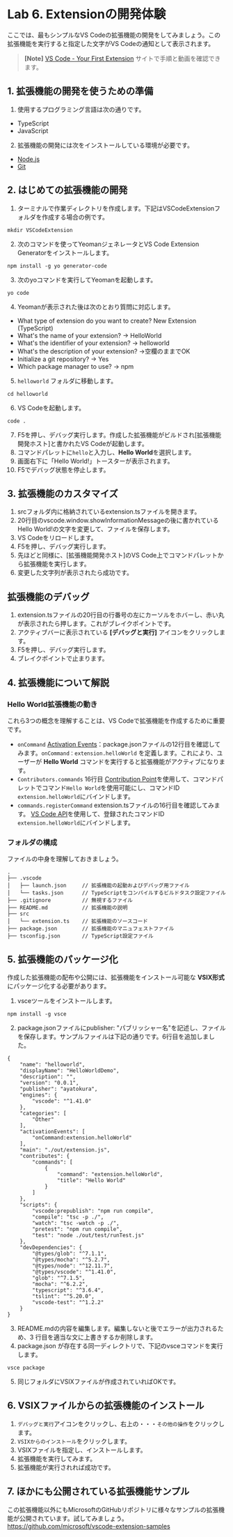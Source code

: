 # Lab 6. Extensionの開発体験
ここでは、最もシンプルなVS Codeの拡張機能の開発をしてみましょう。この拡張機能を実行すると指定した文字がVS Codeの通知として表示されます。
>**[Note]** [VS Code - Your First Extension](https://code.visualstudio.com/api/get-started/your-first-extension) サイトで手順と動画を確認できます。

## 1. 拡張機能の開発を使うための準備
1. 使用するプログラミング言語は次の通りです。
* TypeScript
* JavaScript
2. 拡張機能の開発には次をインストールしている環境が必要です。
* [Node.js](https://nodejs.org/ja/)
* [Git](https://git-scm.com/)

## 2. はじめての拡張機能の開発
1. ターミナルで作業ディレクトリを作成します。下記はVSCodeExtensionフォルダを作成する場合の例です。
```
mkdir VSCodeExtension
```
2. 次のコマンドを使ってYeomanジェネレータとVS Code Extension Generatorをインストールします。
```
npm install -g yo generator-code
```
3. 次のyoコマンドを実行してYeomanを起動します。
```
yo code
```
4. Yeomanが表示された後は次のとおり質問に対応します。
* What type of extension do you want to create? New Extension (TypeScript)
* What's the name of your extension? → HelloWorld
* What's the identifier of your extension? → helloworld
* What's the description of your extension? →空欄のままでOK
* Initialize a git repository? → Yes
* Which package manager to use? → npm
5. `helloworld` フォルダに移動します。
```
cd helloworld
```
6. VS Codeを起動します。
```
code .
```
7. F5を押し、デバッグ実行します。作成した拡張機能がビルドされ[拡張機能開発ホスト]と書かれたVS Codeが起動します。
8. コマンドパレットに`hello`と入力し、**Hello World**を選択します。
9. 画面右下に「Hello World!」トースターが表示されます。
10. F5でデバッグ状態を停止します。

## 3. 拡張機能のカスタマイズ
1. srcフォルダ内に格納されているextension.tsファイルを開きます。
2. 20行目のvscode.window.showInformationMessageの後に書かれているHello World!の文字を変更して、ファイルを保存します。
3. VS Codeをリロードします。
4. F5を押し、デバッグ実行します。
5. 先ほどと同様に、[拡張機能開発ホスト]のVS Code上でコマンドパレットから拡張機能を実行します。
6. 変更した文字列が表示されたら成功です。

## 拡張機能のデバッグ
1. extension.tsファイルの20行目の行番号の左にカーソルをホバーし、赤い丸が表示されたら押します。これがブレイクポイントです。
2. アクティブバーに表示されている **[デバッグと実行]** アイコンをクリックします。
3. F5を押し、デバッグ実行します。
4. ブレイクポイントで止まります。

## 4. 拡張機能について解説
### Hello World拡張機能の動き
これら3つの概念を理解することは、VS Codeで拡張機能を作成するために重要です。
*  `onCommand` [Activation Events](https://code.visualstudio.com/api/references/activation-events)：package.jsonファイルの12行目を確認してみます。`onCommand：extension.helloWorld` を定義します。これにより、ユーザーが **Hello World** コマンドを実行すると拡張機能がアクティブになります。
* `Contributors.commands` 16行目 [Contribution Point](https://code.visualstudio.com/api/references/contribution-points)を使用して、コマンドパレットでコマンド`Hello World`を使用可能にし、コマンドID `extension.helloWorld`にバインドします。
* `commands.registerCommand` extension.tsファイルの16行目を確認してみます。 [VS Code API](https://code.visualstudio.com/api/references/vscode-api)を使用して、登録されたコマンドID `extension.helloWorld`にバインドします。

### フォルダの構成
ファイルの中身を理解しておきましょう。
```
.
├── .vscode
│   ├── launch.json     // 拡張機能の起動およびデバッグ用ファイル
│   └── tasks.json      // TypeScriptをコンパイルするビルドタスク設定ファイル
├── .gitignore          // 無視するファイル
├── README.md           // 拡張機能の説明
├── src
│   └── extension.ts    // 拡張機能のソースコード
├── package.json        // 拡張機能のマニュフェストファイル
├── tsconfig.json       // TypeScript設定ファイル
```

## 5. 拡張機能のパッケージ化
作成した拡張機能の配布や公開には、拡張機能をインストール可能な **VSIX形式** にパッケージ化する必要があります。
1. vsceツールをインストールします。
```
npm install -g vsce
```
2. package.jsonファイルにpublisher: "パブリッシャー名"を記述し、ファイルを保存します。サンプルファイルは下記の通りです。6行目を追加しました。
```
{
	"name": "helloworld",
	"displayName": "HelloWorldDemo",
	"description": "",
	"version": "0.0.1",
	"publisher": "ayatokura",
	"engines": {
		"vscode": "^1.41.0"
	},
	"categories": [
		"Other"
	],
	"activationEvents": [
		"onCommand:extension.helloWorld"
	],
	"main": "./out/extension.js",
	"contributes": {
		"commands": [
			{
				"command": "extension.helloWorld",
				"title": "Hello World"
			}
		]
	},
	"scripts": {
		"vscode:prepublish": "npm run compile",
		"compile": "tsc -p ./",
		"watch": "tsc -watch -p ./",
		"pretest": "npm run compile",
		"test": "node ./out/test/runTest.js"
	},
	"devDependencies": {
		"@types/glob": "^7.1.1",
		"@types/mocha": "^5.2.7",
		"@types/node": "^12.11.7",
		"@types/vscode": "^1.41.0",
		"glob": "^7.1.5",
		"mocha": "^6.2.2",
		"typescript": "^3.6.4",
		"tslint": "^5.20.0",
		"vscode-test": "^1.2.2"
	}
}
```
3. README.mdの内容を編集します。編集しないと後でエラーが出力されるため、3 行目を適当な文に上書きするか削除します。
4. package.json が存在する同一ディレクトリで、下記のvsceコマンドを実行します。
```
vsce package
```
5. 同じフォルダにVSIXファイルが作成されていればOKです。

## 6. VSIXファイルからの拡張機能のインストール
1. `デバッグと実行`アイコンをクリックし、右上の・・・`その他の操作`をクリックします。
2. `VSIXからのインストール`をクリックします。
3. VSIXファイルを指定し、インストールします。
4. 拡張機能を実行してみます。
5. 拡張機能が実行されれば成功です。

## 7. ほかにも公開されている拡張機能サンプル
この拡張機能以外にもMicrosoftのGitHubリポジトリに様々なサンプルの拡張機能が公開されています。試してみましょう。
https://github.com/microsoft/vscode-extension-samples
